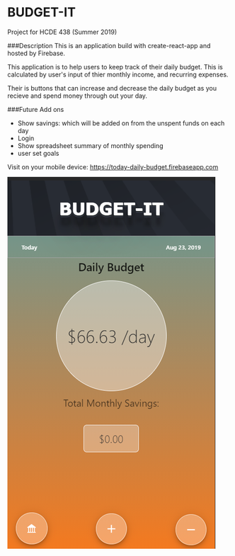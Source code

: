 
# BUDGET-IT 
Project for HCDE 438 (Summer 2019) 


###Description
This is an application build with create-react-app and hosted by Firebase. 

This application is to help users to keep track of their daily budget. This is calculated by user's input of thier monthly income, and recurring expenses. 

Their is buttons that can increase and decrease the daily budget as you recieve and spend money through out your day. 

###Future Add ons

- Show savings: which will be added on from the unspent funds on each day
- Login 
- Show spreadsheet summary of monthly spending 
- user set goals 

Visit on your mobile device: https://today-daily-budget.firebaseapp.com

![myapp](app.png)

